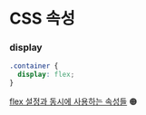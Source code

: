 # CSS 속성

### display

```css
.container {
  display: flex;
}
```

[flex 설정과 동시에 사용하는 속성들](https://heropy.blog/2018/11/24/css-flexible-box/) 🟠

